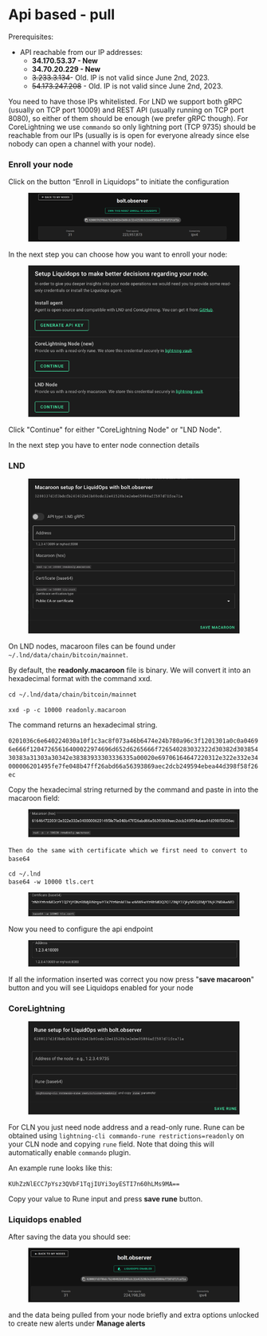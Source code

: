 # Api based - pull

Prerequisites:

* API reachable from our IP addresses:&#x20;
  * **34.170.53.37 - New**
  * **34.70.20.229 - New**
  * ~~3.233.3.134~~- Old. IP is not valid since June 2nd, 2023.
  * ~~54.173.247.208~~ - Old. IP is not valid since June 2nd, 2023.

You need to have those IPs whitelisted. For LND we support both gRPC (usually on TCP port 10009) and REST API (usually running on TCP port 8080), so either of them should be enough (we prefer gRPC though). For CoreLightning we use `commando` so only lightning port (TCP 9735) should be reachable from our IPs (usually is is open for everyone already since else nobody can open a channel with your node).

### Enroll your node

Click on the button “Enroll in Liquidops” to initiate the configuration

<figure><img src="../../../.gitbook/assets/node-view.png" alt=""><figcaption></figcaption></figure>

In the next step you can choose how you want to enroll your node:

<figure><img src="../../../.gitbook/assets/liquidops-menu.png" alt=""><figcaption></figcaption></figure>

Click "Continue" for either "CoreLightning Node" or "LND Node".

In the next step you have to enter node connection details

### LND

<figure><img src="../../../.gitbook/assets/macaroon-config.png" alt=""><figcaption></figcaption></figure>

On LND nodes, macaroon files can be found under `~/.lnd/data/chain/bitcoin/mainnet`.

By default, the **readonly.macaroon** file is binary. We will convert it into an hexadecimal format with the command xxd.

`cd ~/.lnd/data/chain/bitcoin/mainnet`

`xxd -p -c 10000 readonly.macaroon`

The command returns an hexadecimal string.

`0201036c6e640224030a10f1c3ac8f073a46b6474e24b780a96c3f1201301a0c0a04696e666f12047265616400022974696d652d6265666f726540283032322d30382d30385430383a31303a30342e38383933303336335a00020e69706164647220312e322e332e34000006201495fe7fe048b47ff26abd66a56393869aec2dcb249594ebea44d398f58f26ec`

Copy the hexadecimal string returned by the command and paste in into the macaroon field:

<figure><img src="../../../.gitbook/assets/macaroon.png" alt=""><figcaption></figcaption></figure>

`Then do the same with certificate which we first need to convert to base64`

```
cd ~/.lnd
base64 -w 10000 tls.cert
```

<figure><img src="../../../.gitbook/assets/certificate.png" alt=""><figcaption></figcaption></figure>

Now you need to configure the api endpoint

<figure><img src="../../../.gitbook/assets/address.png" alt=""><figcaption></figcaption></figure>

If all the information inserted was correct you now press "**save macaroon**" button and you will see Liquidops enabled for your node

### CoreLightning

<figure><img src="../../../.gitbook/assets/rune-config.png" alt=""><figcaption></figcaption></figure>

For CLN you just need node address and a read-only rune. Rune can be obtained using `lightning-cli commando-rune restrictions=readonly` on your CLN node and copying `rune` field. Note that doing this will automatically enable `commando` plugin.

An example rune looks like this:

`KUhZzNlECC7pYsz3QVbF1TqjIUYi3oyESTI7n60hLMs9MA==`

Copy your value to Rune input and press **save rune** button.

### Liquidops enabled

After saving the data you should see:

<figure><img src="../../../.gitbook/assets/node-enabled.png" alt=""><figcaption></figcaption></figure>

and the data being pulled from your node briefly and extra options unlocked to create new alerts under **Manage alerts**
